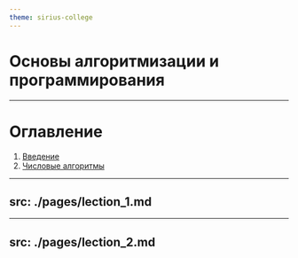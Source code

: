 ```yaml
---
theme: sirius-college
---
```


# Основы алгоритмизации и программирования

---

# Оглавление

1. [Введение](/3)
2. [Числовые алгоритмы](/27)

---
src: ./pages/lection_1.md
---

---
src: ./pages/lection_2.md
---
